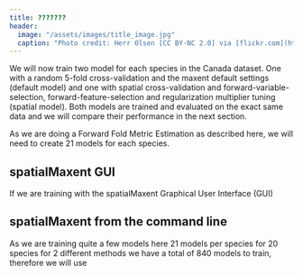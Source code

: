 ```yaml
---
title: ???????
header:
  image: "/assets/images/title_image.jpg"
  caption: "Photo credit: Herr Olsen [CC BY-NC 2.0] via [flickr.com](https://www.flickr.com/photos/herrolsen/26966727587/)"
---
```



We will now train two model for each species in the Canada dataset. One with a random 5-fold cross-validation and the maxent default settings (default model) and one with spatial cross-validation and forward-variable-selection, forward-feature-selection and regularization multiplier tuning (spatial model). Both models are trained and evaluated on the exact same data and we will compare their performance in the next section. 

As we are doing a Forward Fold Metric Estimation as described here, we will need to create 21 models for each species. 

## spatialMaxent GUI
If we are training with the spatialMaxent Graphical User Interface (GUI) 

## spatialMaxent from the command line
As we are training quite a few models here 21 models per species for 20 species for 2 different methods we have a total of 840 models to train, therefore we will use  


<script src="https://gist.github.com/Baldl/85da22ff487244423370834dd2b93a8a.js"></script>